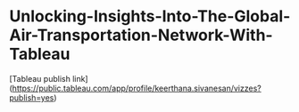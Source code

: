 # Unlocking-Insights-Into-The-Global-Air-Transportation-Network-With-Tableau
[Tableau publish link] (https://public.tableau.com/app/profile/keerthana.sivanesan/vizzes?publish=yes)

